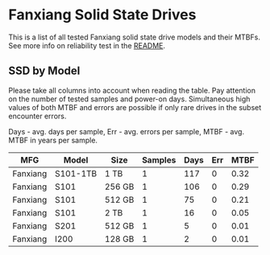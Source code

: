 Fanxiang Solid State Drives
===========================

This is a list of all tested Fanxiang solid state drive models and their MTBFs. See
more info on reliability test in the [README](https://github.com/linuxhw/SMART).

SSD by Model
------------

Please take all columns into account when reading the table. Pay attention on the
number of tested samples and power-on days. Simultaneous high values of both MTBF
and errors are possible if only rare drives in the subset encounter errors.

Days - avg. days per sample,
Err  - avg. errors per sample,
MTBF - avg. MTBF in years per sample.

| MFG       | Model              | Size   | Samples | Days  | Err   | MTBF |
|-----------|--------------------|--------|---------|-------|-------|------|
| Fanxiang  | S101-1TB           | 1 TB   | 1       | 117   | 0     | 0.32   |
| Fanxiang  | S101               | 256 GB | 1       | 106   | 0     | 0.29   |
| Fanxiang  | S101               | 512 GB | 1       | 75    | 0     | 0.21   |
| Fanxiang  | S101               | 2 TB   | 1       | 16    | 0     | 0.05   |
| Fanxiang  | S201               | 512 GB | 1       | 5     | 0     | 0.01   |
| Fanxiang  | I200               | 128 GB | 1       | 2     | 0     | 0.01   |
